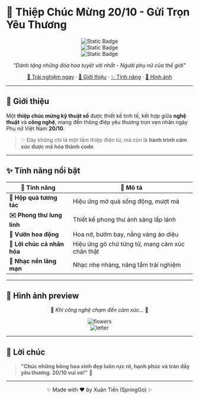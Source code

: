 # 💐 Thiệp Chúc Mừng 20/10 - Gửi Trọn Yêu Thương  

<div align="center">

![Static Badge](https://img.shields.io/badge/🎁-Digital%20Greeting%20Card-pink?style=for-the-badge)  
![Static Badge](https://img.shields.io/badge/💝-For%20Amazing%20Women-red?style=for-the-badge)  
![Static Badge](https://img.shields.io/badge/⭐-Interactive-blue?style=for-the-badge)  

*"Dành tặng những đóa hoa tuyệt vời nhất - Người phụ nữ của thế giới"*  

[🚀 Trải nghiệm ngay](#) · [📖 Giới thiệu](#-giới-thiệu) · [✨ Tính năng](#-tính-năng-nổi-bật) · [🎨 Hình ảnh](#-hình-ảnh-preview)  

</div>  

---

## 🌟 Giới thiệu  

Một **thiệp chúc mừng kỹ thuật số** được thiết kế tinh tế, kết hợp giữa **nghệ thuật** và **công nghệ**, mang đến thông điệp yêu thương trọn vẹn nhân ngày Phụ nữ Việt Nam **20/10**.  

> ✨ Đây không chỉ là một tấm thiệp điện tử, mà còn là **hành trình cảm xúc được mã hóa thành code**.  

---

## ✨ Tính năng nổi bật  

| 🎯 Tính năng | 📝 Mô tả |
|--------------|----------|
| **🎁 Hộp quà tương tác** | Hiệu ứng mở quà sống động, mượt mà |
| **✉️ Phong thư lung linh** | Thiết kế phong thư ánh sáng lấp lánh |
| **🌷 Vườn hoa động** | Hoa nở, bướm bay, nắng vàng ảo diệu |
| **💌 Lời chúc cá nhân hóa** | Hiệu ứng gõ chữ từng từ, mang cảm xúc chân thật |
| **🎵 Nhạc nền lãng mạn** | Nhạc nhẹ nhàng, nâng tầm trải nghiệm |

---

## 🎨 Hình ảnh preview  

<div align="center">

🌸 *Khi công nghệ chạm đến cảm xúc…* 🌸  

![flowers](https://media.giphy.com/media/l0MYt5jPR6QX5pnqM/giphy.gif)  
![letter](https://media.giphy.com/media/xT0xeJpnrWC4XWblEk/giphy.gif)  

</div>  

---

## 💌 Lời chúc  

> **"Chúc những bông hoa xinh đẹp luôn rực rỡ, hạnh phúc và tràn đầy yêu thương. 20/10 vui vẻ!"** 🌹  

---

<div align="center">

✨ Made with ❤️ by Xuân Tiến (SpringGo) ✨  

</div>
